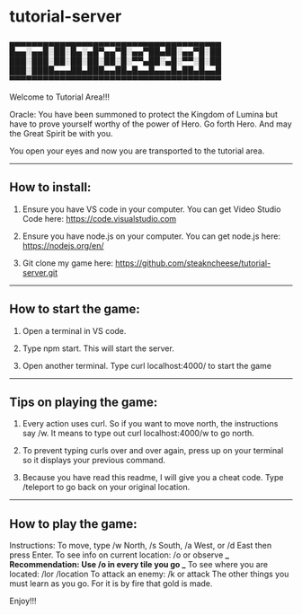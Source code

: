 # tutorial-server

▄▄▄▄▄▄▄▄▄▄▄▄▄▄▄▄▄▄▄▄▄▄▄▄▄▄▄▄▄▄▄▄▄▄▄▄▄▄
█▄▄░▄▄█░██░█▄░▄█▀▄▄▀█░▄▄▀██▄██░▄▄▀█░██
███░███░██░██░██░██░█░▀▀▄██░▄█░▀▀░█░██
███░████▄▄▄██▄███▄▄██▄█▄▄█▄▄▄█▄██▄█▄▄█
▀▀▀▀▀▀▀▀▀▀▀▀▀▀▀▀▀▀▀▀▀▀▀▀▀▀▀▀▀▀▀▀▀▀▀▀▀▀

Welcome to Tutorial Area!!!

Oracle: You have been summoned to protect the Kingdom of Lumina but have to prove yourself worthy of the power of Hero.
Go forth Hero. And may the Great Spirit be with you.

You open your eyes and now you are transported to the tutorial area.

---

## How to install:

1. Ensure you have VS code in your computer.
   You can get Video Studio Code here: https://code.visualstudio.com

2. Ensure you have node.js on your computer.
   You can get node.js here: https://nodejs.org/en/

3. Git clone my game here: https://github.com/steakncheese/tutorial-server.git

---

## How to start the game:

1. Open a terminal in VS code.

2. Type npm start. This will start the server.

3. Open another terminal. Type curl localhost:4000/ to start the game

---

## Tips on playing the game:

1. Every action uses curl. So if you want to move north, the instructions say /w. It means to type out curl localhost:4000/w to go north.

2. To prevent typing curls over and over again, press up on your terminal so it displays your previous command.

3. Because you have read this readme, I will give you a cheat code. Type /teleport to go back on your original location.

---

## How to play the game:

Instructions: To move, type /w North, /s South, /a West, or /d East then press Enter.
To see info on current location: /o or observe
**_ Recommendation: Use /o in every tile you go _**
To see where you are located: /lor /location
To attack an enemy: /k or attack
The other things you must learn as you go. For it is by fire that gold is made.

Enjoy!!!
